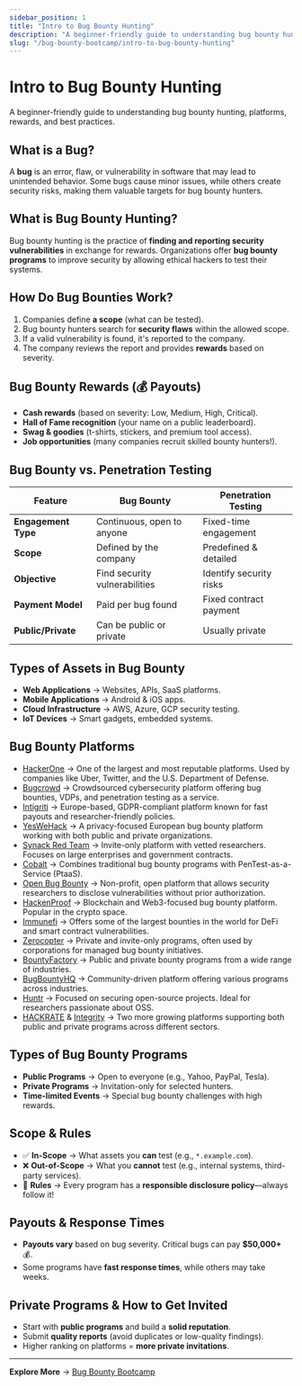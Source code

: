 ```yaml
---
sidebar_position: 1
title: "Intro to Bug Bounty Hunting"
description: "A beginner-friendly guide to understanding bug bounty hunting, platforms, rewards, and best practices."
slug: "/bug-bounty-bootcamp/intro-to-bug-bounty-hunting"
---
```

# Intro to Bug Bounty Hunting
A beginner-friendly guide to understanding bug bounty hunting, platforms, rewards, and best practices.

## What is a Bug?
A **bug** is an error, flaw, or vulnerability in software that may lead to unintended behavior. Some bugs cause minor issues, while others create security risks, making them valuable targets for bug bounty hunters.

## What is Bug Bounty Hunting?
Bug bounty hunting is the practice of **finding and reporting security vulnerabilities** in exchange for rewards. Organizations offer **bug bounty programs** to improve security by allowing ethical hackers to test their systems.

## How Do Bug Bounties Work?
1. Companies define **a scope** (what can be tested).
2. Bug bounty hunters search for **security flaws** within the allowed scope.
3. If a valid vulnerability is found, it's reported to the company.
4. The company reviews the report and provides **rewards** based on severity.

## Bug Bounty Rewards (💰 Payouts)
- **Cash rewards** (based on severity: Low, Medium, High, Critical).
- **Hall of Fame recognition** (your name on a public leaderboard).
- **Swag & goodies** (t-shirts, stickers, and premium tool access).
- **Job opportunities** (many companies recruit skilled bounty hunters!).

## Bug Bounty vs. Penetration Testing

| Feature               | Bug Bounty                     | Penetration Testing        |
|----------------------|--------------------------------|----------------------------|
| **Engagement Type** | Continuous, open to anyone    | Fixed-time engagement     |
| **Scope**           | Defined by the company        | Predefined & detailed     |
| **Objective**       | Find security vulnerabilities  | Identify security risks   |
| **Payment Model**   | Paid per bug found            | Fixed contract payment    |
| **Public/Private**  | Can be public or private      | Usually private           |

## Types of Assets in Bug Bounty
- **Web Applications** → Websites, APIs, SaaS platforms.
- **Mobile Applications** → Android & iOS apps.
- **Cloud Infrastructure** → AWS, Azure, GCP security testing.
- **IoT Devices** → Smart gadgets, embedded systems.

## Bug Bounty Platforms
- [HackerOne](https://hackerone.com) → One of the largest and most reputable platforms. Used by companies like Uber, Twitter, and the U.S. Department of Defense.  
- [Bugcrowd](https://bugcrowd.com) → Crowdsourced cybersecurity platform offering bug bounties, VDPs, and penetration testing as a service.  
- [Intigriti](https://intigriti.com) → Europe-based, GDPR-compliant platform known for fast payouts and researcher-friendly policies.  
- [YesWeHack](https://yeswehack.com) → A privacy-focused European bug bounty platform working with both public and private organizations.  
- [Synack Red Team](https://www.synack.com/red-team/) → Invite-only platform with vetted researchers. Focuses on large enterprises and government contracts.  
- [Cobalt](https://www.cobalt.io) → Combines traditional bug bounty programs with PenTest-as-a-Service (PtaaS).
- [Open Bug Bounty](https://www.openbugbounty.org) → Non-profit, open platform that allows security researchers to disclose vulnerabilities without prior authorization.
- [HackenProof](https://www.hackenproof.com) → Blockchain and Web3-focused bug bounty platform. Popular in the crypto space.
- [Immunefi](https://www.immunefi.com) → Offers some of the largest bounties in the world for DeFi and smart contract vulnerabilities.
- [Zerocopter](https://www.zerocopter.com) → Private and invite-only programs, often used by corporations for managed bug bounty initiatives.
- [BountyFactory](https://www.bountyfactory.io) → Public and private bounty programs from a wide range of industries.
- [BugBountyHQ](https://www.bugbountyhq.com) → Community-driven platform offering various programs across industries.
- [Huntr](https://www.huntr.dev) → Focused on securing open-source projects. Ideal for researchers passionate about OSS.
- [HACKRATE](https://hackrate.com) & [Integrity](https://www.integrity.pt) → Two more growing platforms supporting both public and private programs across different sectors.

## Types of Bug Bounty Programs
- **Public Programs** → Open to everyone (e.g., Yahoo, PayPal, Tesla).
- **Private Programs** → Invitation-only for selected hunters.
- **Time-limited Events** → Special bug bounty challenges with high rewards.

## Scope & Rules
- ✅ **In-Scope** → What assets you **can** test (e.g., `*.example.com`).
- ❌ **Out-of-Scope** → What you **cannot** test (e.g., internal systems, third-party services).
- 🚨 **Rules** → Every program has a **responsible disclosure policy**—always follow it!

## Payouts & Response Times
- **Payouts vary** based on bug severity. Critical bugs can pay **$50,000+** 💰.
- Some programs have **fast response times**, while others may take weeks.

## Private Programs & How to Get Invited
- Start with **public programs** and build a **solid reputation**.
- Submit **quality reports** (avoid duplicates or low-quality findings).
- Higher ranking on platforms = **more private invitations**.   
---

**Explore More** → [Bug Bounty Bootcamp](/docs/category/bug-bounty-bootcamp)
